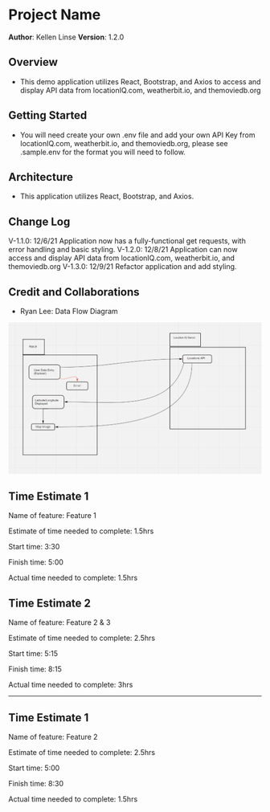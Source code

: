 # Project Name

**Author**: Kellen Linse
**Version**: 1.2.0

## Overview
- This demo application utilizes React, Bootstrap, and Axios to access and display API data from locationIQ.com, weatherbit.io, and themoviedb.org
<!-- Provide a high level overview of what this application is and why you are building it, beyond the fact that it's an assignment for this class. (i.e. What's your problem domain?) -->

## Getting Started
- You will need create your own .env file and add your own API Key from locationIQ.com, weatherbit.io, and themoviedb.org, please see .sample.env for the format you will need to follow.
<!-- What are the steps that a user must take in order to build this app on their own machine and get it running? -->

## Architecture
- This application utilizes React, Bootstrap, and Axios.
<!-- Provide a detailed description of the application design. What technologies (languages, libraries, etc) you're using, and any other relevant design information. -->

## Change Log

V-1.1.0: 12/6/21  Application now has a fully-functional get requests, with error handling and basic styling.
V-1.2.0: 12/8/21 Application can now access and display API data from locationIQ.com, weatherbit.io, and themoviedb.org
V-1.3.0: 12/9/21 Refactor application and add styling.
<!-- Use this area to document the iterative changes made to your application as each feature is successfully implemented. Use time stamps. Here's an example:

01-01-2001 4:59pm - Application now has a fully-functional express server, with a GET route for the location resource. -->

## Credit and Collaborations
- Ryan Lee: Data Flow Diagram
<!-- Give credit (and a link) to other people or resources that helped you build this application. -->

![Data Flow Diagram](./public/webrequestcycle.PNG)

## Time Estimate 1

Name of feature: Feature 1

Estimate of time needed to complete: 1.5hrs

Start time: 3:30

Finish time: 5:00

Actual time needed to complete: 1.5hrs

## Time Estimate 2

Name of feature: Feature 2 & 3

Estimate of time needed to complete: 2.5hrs

Start time: 5:15

Finish time: 8:15

Actual time needed to complete: 3hrs

--------

## Time Estimate 1

Name of feature: Feature 2

Estimate of time needed to complete: 2.5hrs

Start time: 5:00

Finish time: 8:30

Actual time needed to complete: 1.5hrs

